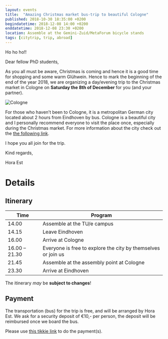 ```yaml
---
layout: events
title:  "Amazing Christmas market bus-trip to beautiful Cologne"
published: 2018-10-30 18:35:00 +0200
begindatetime: 2018-12-08 14:00 +0200
enddatetime: 2018-12-08 23:30 +0200
location: Assemble at the Gemini-Zuid/MetaForum bicycle stands
tags: [citytrip, trip, abroad]
---
```


Ho ho ho!!

Dear fellow PhD students,

As you all must be aware, Christmas is coming and hence it is a good time for shopping and some warm Glühwein. Hence to mark the beginning of the end of the year 2018, we are organizing a day/evening trip to the Christmas market in Cologne on **Saturday the 8th of December** for you (and your partner).

![Cologne](https://upload.wikimedia.org/wikipedia/commons/2/2a/Cologne_montage.png)

For those who haven’t been to Cologne, it is a metropolitan German city located about 2 hours from Eindhoven by bus. Cologne is a beautiful city and I personally recommend everyone to visit the place once, especially during the Christmas market. For more information about the city check out the [the following link][cologne-info-link].

I hope you all join for the trip.

Kind regards,

Hora Est

# Details

## Itinerary

Time    | Program
------- | -------
14.00   | Assemble at the TU/e campus
14.15   | Leave Eindhoven
16.00   | Arrive at Cologne
16.00 – 21.30   | Everyone is free to explore the city by themselves or join us
21.45   | Assemble at the assembly point at Cologne
23.30   | Arrive at Eindhoven

The itinerary *may* be **subject to changes**!

## Payment

The transportation (bus) for the trip is free, and will be arranged by Hora Est. We ask for a security deposit of €10,- per person, the deposit will be reimbursed once we board the bus.

Please use [this tikkie link][tikkie-link] to do the payment(s).

[cologne-info-link]:https://www.cologne.de/events/christmas-markets
[tikkie-link]: https://tikkie.me/pay/hcp6vu9dmjksflqj1ahm